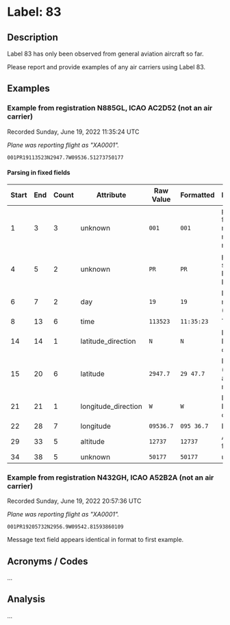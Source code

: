 # Label: 83

## Description

Label 83 has only been observed from general aviation aircraft so far.

Please report and provide examples of any air carriers using Label 83.

## Examples

### Example from registration N885GL, ICAO AC2D52 (not an air carrier)
Recorded Sunday, June 19, 2022 11:35:24 UTC

*Plane was reporting flight as "XA0001".*

```
001PR19113523N2947.7W09536.51273750177
```

#### Parsing in fixed fields

Start | End | Count | Attribute | Raw Value | Formatted | Description
----- | --- | ----- | --------- | --------- | --------- | -----------
1 | 3 | 3 | unknown | `001` | `001` | possibly flight number or message number
4 | 5 | 2 | unknown | `PR` | `PR` | possibly signifier for Position Report
6 | 7 | 2 | day | `19` | `19` | Day of month (UTC) 
8 | 13 | 6 | time | `113523` | `11:35:23` | Time (UTC)
14 | 14 | 1 | latitude_direction | `N` | `N` | Latitude Direction (`N` or `S`)
15 | 20 | 6 | latitude | `2947.7` | `29 47.7` | Latitude (degrees and minutes)
21 | 21 | 1 | longitude_direction | `W` | `W` | Longitude Direction (`W` or `E`)
22 | 28 | 7 | longitude | `09536.7` | `095 36.7` | Longitude
29 | 33 | 5 | altitude | `12737` | `12737` | Altitude in feet
34 | 38 | 5 | unknown | `50177` | `50177` | unknown


### Example from registration N432GH, ICAO A52B2A (not an air carrier)
Recorded Sunday, June 19, 2022 20:57:36 UTC

*Plane was reporting flight as "XA0001".*

```
001PR19205732N2956.9W09542.81593860109
```


Message text field appears identical in format to first example.

## Acronyms / Codes

...

## Analysis

...
